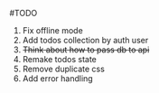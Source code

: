 #TODO

1. Fix offline mode
2. Add todos collection by auth user
3. <strike>Think about how to pass db to api</strike>
4. Remake todos state
5. Remove duplicate css
6. Add error handling
